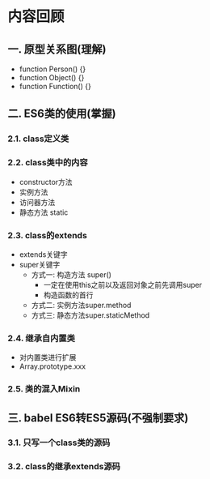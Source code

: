 # 内容回顾

## 一. 原型关系图(理解)

* function Person() {}
* function Object() {}
* function Function() {}





## 二. ES6类的使用(掌握)

### 2.1. class定义类



### 2.2. class类中的内容

* constructor方法
* 实例方法
* 访问器方法
* 静态方法 static



### 2.3. class的extends

* extends关键字
* super关键字
  * 方式一: 构造方法 super()
    * 一定在使用this之前以及返回对象之前先调用super
    * 构造函数的首行
  * 方式二: 实例方法super.method
  * 方式三: 静态方法super.staticMethod



### 2.4. 继承自内置类

* 对内置类进行扩展
* Array.prototype.xxx





### 2.5. 类的混入Mixin



## 三. babel ES6转ES5源码(不强制要求)

### 3.1. 只写一个class类的源码





### 3.2. class的继承extends源码

















